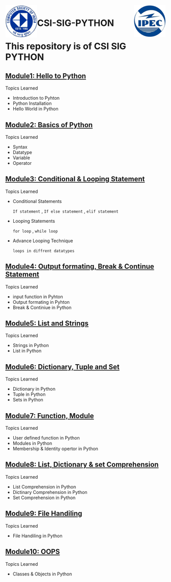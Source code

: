 <img src="./other/s.png" width=100px align=left>
<img src="./other/ipec.png" width=100px align=right>

# **CSI-SIG-PYTHON**

<!-- ![ # **SIG-PYTHON** ](other/code.jpg) -->
# This repository is of **CSI SIG PYTHON**

## [Module1: Hello to Python](https://github.com/priyanshkulshrestha/CSI-SIG-Python/tree/master/Module%201)
Topics Learned

* Introduction to Pyhton
* Python Installation
* Hello World in Python

## [Module2: Basics of Python](https://github.com/priyanshkulshrestha/CSI-SIG-Python/)
Topics Learned

* Syntax
* Datatype
* Variable
* Operator
  
## [Module3: Conditional & Looping Statement](https://github.com/priyanshkulshrestha/CSI-SIG-Python/tree/master/Module%203)
Topics Learned

* Conditional Statements
  
   `If statement` ,
   `If else statement` ,
   `elif statement`
  
* Looping Statements
  
   `for loop` , `while loop`
   
* Advance Looping Technique
  
  `loops in diffrent datatypes `

## [Module4: Output formating, Break & Continue Statement](https://github.com/priyanshkulshrestha/CSI-SIG-Python/tree/master/Module%204)
Topics Learned

* input function in Pyhton
* Output formating in Pyhton
* Break & Continiue in Python

## [Module5: List and Strings](https://github.com/priyanshkulshrestha/CSI-SIG-Python/tree/master/Module%205)
Topics Learned

* Strings in Python
* List in Python
  
## [Module6: Dictionary, Tuple and Set](https://github.com/priyanshkulshrestha/CSI-SIG-Python/tree/master/Module%6)
Topics Learned

* Dictionary in Python
* Tuple in Python
* Sets in Python
  
## [Module7: Function, Module](https://github.com/priyanshkulshrestha/CSI-SIG-Python/tree/master/Module%207)
Topics Learned

* User defined function in Python
* Modules in Python
* Membership & Identity opertor in Python
  
## [Module8: List, Dictionary & set Comprehension](https://github.com/priyanshkulshrestha/CSI-SIG-Python/tree/master/Module%208)
Topics Learned

* List Comprehension in Python
* Dictinary Comprehension in Python
* Set Comprehension in Python
  
## [Module9: File Handiling](https://github.com/priyanshkulshrestha/CSI-SIG-Python/tree/master/Module%209)
Topics Learned

* File Handiling in Python
  
## [Module10: OOPS](https://github.com/priyanshkulshrestha/CSI-SIG-Python/tree/master/Module%2010)
Topics Learned

* Classes & Objects in Python